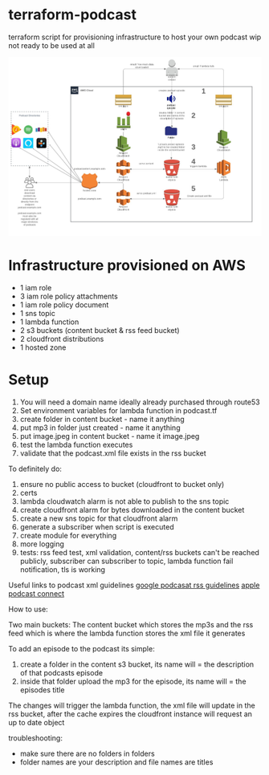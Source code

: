 # terraform-podcast
terraform script for provisioning infrastructure to host your own podcast
wip
not ready to be used at all


![Topology](podcast.jpeg)

# Infrastructure provisioned on AWS
 - 1 iam role
 - 3 iam role policy attachments
 - 1 iam role policy document
 - 1 sns topic
 - 1 lambda function
 - 2 s3 buckets (content bucket & rss feed bucket)
 - 2 cloudfront distributions
 - 1 hosted zone
 

# Setup

1) You will need a domain name ideally already purchased through route53
2) Set environment variables for lambda function in podcast.tf
3) create folder in content bucket - name it anything
4) put mp3 in folder just created - name it anything
5) put image.jpeg in content bucket - name it image.jpeg
6) test the lambda function executes
7) validate that the podcast.xml file exists in the rss bucket


To definitely do:
1) ensure no public access to bucket (cloudfront to bucket only)
2) certs
3) lambda cloudwatch alarm is not able to publish to the sns topic
4) create cloudfront alarm for bytes downloaded in the content bucket
5) create a new sns topic for that cloudfront alarm
6) generate a subscriber when script is executed
7) create module for everything
8) more logging
9) tests: rss feed test, xml validation, content/rss buckets can't be reached publicly,
subscriber can subscriber to topic, lambda function fail notification, tls is working

Useful links to podcast xml guidelines
[google podcasat rss guidelines](https://developers.google.com/search/docs/guides/podcast-guidelines)
[apple podcast connect](https://help.apple.com/itc/podcasts_connect/#/itcc0e1eaa94)

How to use:

Two main buckets:
The content bucket which stores the mp3s
and the rss feed which is where the lambda function stores the xml file it generates

To add an episode to the podcast its simple:
1) create a folder in the content s3 bucket, its name will = the description of that podcasts episode
2) inside that folder upload the mp3 for the episode, its name will = the episodes title

The changes will trigger the lambda function, the xml file will update in the rss bucket, after the cache expires the 
cloudfront instance will request an up to date object 

troubleshooting:
- make sure there are no folders in folders
- folder names are your description and file names are titles

